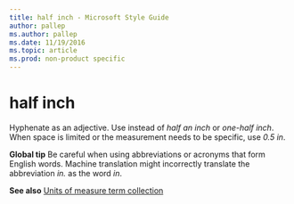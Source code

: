 ```yaml
---
title: half inch - Microsoft Style Guide
author: pallep
ms.author: pallep
ms.date: 11/19/2016
ms.topic: article
ms.prod: non-product specific
---
```


# half inch

Hyphenate as an adjective. Use instead of *half an inch* or *one-half inch*. When space is limited or the measurement needs to be specific, use *0.5 in*.

**Global tip** Be
careful when using abbreviations or acronyms that form English words.
Machine translation might incorrectly translate
the abbreviation *in.* as the word *in*. 

**See also** [Units of measure term collection](/style-guide/a-z-word-list-term-collections/term-collections/units-of-measure-terms)
